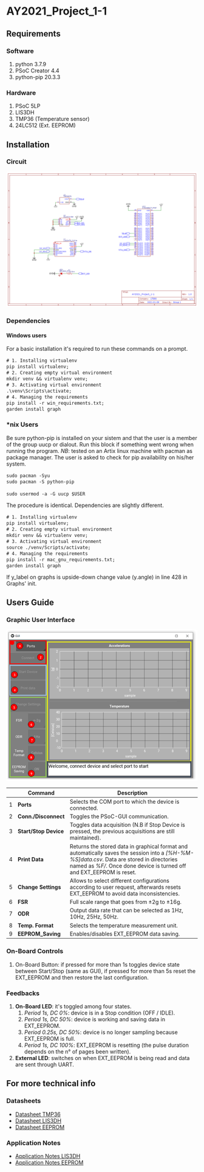 # AY2021\_Project\_1-1

## Requirements

### Software
1. python 3.7.9
1. PSoC Creator 4.4
1. python-pip 20.3.3

### Hardware
1. PSoC 5LP
1. LIS3DH
1. TMP36 (Temperature sensor)
1. 24LC512 (Ext. EEPROM)


## Installation

### Circuit

![Electrical Schematic](./Images/Schematico.png)

### Dependencies

#### Windows users
For a basic installation it's required to run these commands on a prompt.
```shell
# 1. Installing virtualenv
pip install virtualenv;
# 2. Creating empty virtual environment
mkdir venv && virtualenv venv;
# 3. Activating virtual environment
.\venv\Scripts\activate;
# 4. Managing the requirements
pip install -r win_requirements.txt;
garden install graph
```

### \*nix Users

Be sure python-pip is installed on your sistem and that the user is a member of the group uucp or dialout.
Run this block if something went wrong when running the program.
*NB*: tested on an Artix linux machine with pacman as package manager. The user is asked to check for pip availability on his/her system.

```shell
sudo pacman -Syu
sudo pacman -S python-pip

sudo usermod -a -G uucp $USER
```


The procedure is identical. Dependencies are slightly different.
```shell
# 1. Installing virtualenv
pip install virtualenv;
# 2. Creating empty virtual environment
mkdir venv && virtualenv venv;
# 3. Activating virtual environment
source ./venv/Scripts/activate;
# 4. Managing the requirements
pip install -r mac_gnu_requirements.txt;
garden install graph
```


If y\_label on graphs is upside-down change value (y.angle) in line 428 in Graphs' init.

## Users Guide

### Graphic User Interface

![GUI Screenshot](./Images/GUI_Screenshot.png)

| 	| Command                   | Description                                                                                                                                                                                                         |
| --- 	| ---                       | ---                                                                                                                                                                                                                 |
| 1 	| **Ports**              | Selects the COM port to which the device is connected.                                                                                                                                                              |
| 2 	| **Conn./Disconnect**   | Toggles the PSoC-GUI communication.                                                                                                                                                                                 |
| 3 	| **Start/Stop Device**  | Toggles data acquisition (N.B if Stop Device is pressed, the previous acquisitions are still maintained).                                                                                                                          |
| 4 	| **Print Data**         | Returns the stored data in graphical format and automatically saves the session into a *[\%H-\%M-\%S]data.csv*. Data are stored in directories named as *\%F/*. Once done device is turned off and EXT\_EEPROM is reset. |
| 5 	| **Change Settings**    | Allows to select different configurations according to user request, afterwards resets EXT\_EEPROM to avoid data inconsistencies.                                                                                   |
| 6 	| **FSR**                | Full scale range that goes from ±2g to ±16g.                                                                                                                                                                        |
| 7 	| **ODR**                | Output data rate that can be selected as 1Hz, 10Hz, 25Hz, 50Hz.                                                                                                                                                     |
| 8 	| **Temp. Format**       | Selects the temperature measurement unit.                                                                                                                                                                           |
| 9 	| **EEPROM\_Saving**     | Enables/disables EXT\_EEPROM data saving.                                                                                                                                                                           |

### On-Board Controls

1. On-Board Button: if pressed for more than 1s toggles device state between Start/Stop (same as GUI), if pressed for more than 5s reset the EXT\_EEPROM and then restore the last configuration.

### Feedbacks

1. **On-Board LED**: it's toggled among four states.
	1. *Period 1s, DC 0%*: device is in a Stop condition (OFF / IDLE).
	1. *Period 1s, DC 50%*: device is working and saving data in EXT\_EEPROM.
	1. *Period 0.25s, DC 50%*: device is no longer sampling because EXT\_EEPROM is full.
	1. *Period 1s, DC 100%*: EXT\_EEPROM is resetting (the pulse duration depends on the n° of pages been written).
1. **External LED**: switches on when EXT\_EEPROM is being read and data are sent through UART.


## For more technical info

### Datasheets
- [Datasheet TMP36](https://www.analog.com/media/en/technical-documentation/data-sheets/TMP35_36_37.pdf)
- [Datasheet LIS3DH](https://www.st.com/resource/en/datasheet/lis3dh.pdf)
- [Datasheet EEPROM](https://ww1.microchip.com/downloads/en/DeviceDoc/21754M.pdf)


### Application Notes
- [Application Notes LIS3DH](https://www.st.com/resource/en/application_note/cd00290365-lis3dh-mems-digital-output-motion-sensor-ultralowpower-highperformance-3axis-nano-accelerometer-stmicroelectronics.pdf)
- [Application Notes EEPROM](http://ww1.microchip.com/downloads/en/AppNotes/01028B.pdf)
